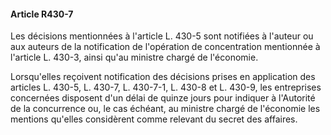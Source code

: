 #### Article R430-7

Les décisions mentionnées à l'article L. 430-5 sont notifiées à l'auteur ou aux auteurs de la notification de l'opération de concentration mentionnée à l'article L. 430-3, ainsi qu'au ministre chargé de l'économie.

Lorsqu'elles reçoivent notification des décisions prises en application des articles L. 430-5, L. 430-7, L. 430-7-1, L. 430-8 et L. 430-9, les entreprises concernées disposent d'un délai de quinze jours pour indiquer à l'Autorité de la concurrence ou, le cas échéant, au ministre chargé de l'économie les mentions qu'elles considèrent comme relevant du secret des affaires.

